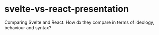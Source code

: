 # svelte-vs-react-presentation
Comparing Svelte and React. How do they compare in terms of ideology, behaviour and syntax?
